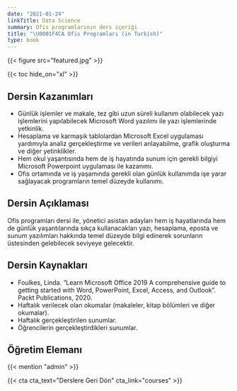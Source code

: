 ```yaml
---
date: "2021-01-24"
linkTitle: Data Science
summary: Ofis programlarının ders içeriği
title: "\U0001F4CA Ofis Programları (in Turkish)"
type: book
---
```


{{< figure src="featured.jpg" >}}

{{< toc hide_on="xl" >}}

## Dersin Kazanımları

- Günlük işlemler ve makale, tez gibi uzun süreli kullanım olabilecek yazı işlemlerini yapılabilecek Microsoft Word yazılımı ile yazı işlemlerinde yetkinlik.
- Hesaplama ve karmaşık tablolardan Microsoft Excel uygulaması yardımıyla analiz gerçekleştirme ve verileri anlayabilme, grafik oluşturma ve diğer yetinklikler.
- Hem okul yaşantısında hem de iş hayatında sunum için gerekli bilgiyi Microsoft Powerpoint uygulaması ile kazanımı.
- Ofis ortamında ve iş yaşamında gerekli olan günlük kullanımda işe yarar sağlayacak programların temel düzeyde kullanımı.

## Dersin Açıklaması

Ofis programları dersi ile, yönetici asistan adayları hem iş hayatlarında hem de günlük yaşantılarında sıkça kullanacakları yazı, hesaplama, eposta ve sunum yazılımları hakkında temel düzeyde bilgi edinerek sorunların üstesinden gelebilecek seviyeye gelecektir. 

## Dersin Kaynakları

- Foulkes, Linda. “Learn Microsoft Office 2019 A comprehensive guide to getting started with Word, PowerPoint, Excel, Access, and Outlook”. Packt Publications, 2020.
- Haftalık verilecek olan okumalar (makaleler, kitap bölümleri ve diğer okumalar).
- Haftalık gerçekleştirilen sunumlar.
- Öğrencilerin gerçekleştirdikleri sunumlar.


## Öğretim Elemanı

{{< mention "admin" >}}

{{< cta cta_text="Derslere Geri Dön" cta_link="courses" >}}
